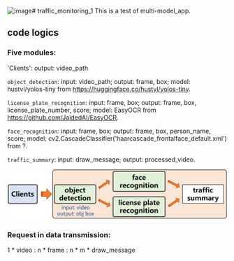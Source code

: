 ![image](https://github.com/lifang535/traffic_monitoring_1/assets/121086156/fb078b63-e0dd-4752-95f2-bba5ea9e5dba)# traffic_monitoring_1
This is a test of multi-model_app.

## code logics

### Five modules: 

'Clients': output: video_path

`object_detection`: input: video_path; output: frame, box;
model: hustvl/yolos-tiny from https://huggingface.co/hustvl/yolos-tiny.

`license_plate_recognition`: input: frame, box; output: frame, box, license_plate_number, score;
model: EasyOCR from https://github.com/JaidedAI/EasyOCR.

`face_recognition`: input: frame, box; output: frame, box, person_name, score;
model: cv2.CascadeClassifier('haarcascade_frontalface_default.xml') from ?.

`traffic_summary`: input: draw_message; output: processed_video.

![Image](https://github.com/lifang535/traffic_monitoring_1/blob/main/app.png)

### Request in data transmission:

1 * video : n * frame : n * m * draw_message
